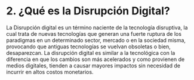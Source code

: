# 2. **¿Qué es la Disrupción Digital?**



La Disrupción digital es un término naciente de la tecnología disruptiva, la cual trata de nuevas tecnologías que generan una fuerte ruptura de los paradigmas en un determinado sector, mercado o en la sociedad misma, provocando que antiguas tecnologías se vuelvan obsoletas o bien, desaparezcan. La disrupción digital es similar a la tecnológica con la diferencia en que los cambios son más acelerados y como provienen de medios digitales, tienden a causar mayores impactos sin necesidad de incurrir en altos costos monetarios.

